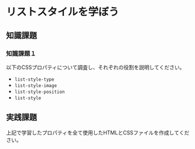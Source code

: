 # リストスタイルを学ぼう

## 知識課題

### 知識課題１

以下のCSSプロパティについて調査し、それぞれの役割を説明してください。

- `list-style-type`
- `list-style-image`
- `list-style-position`
- `list-style`

## 実践課題

上記で学習したプロパティを全て使用したHTMLとCSSファイルを作成してください。
